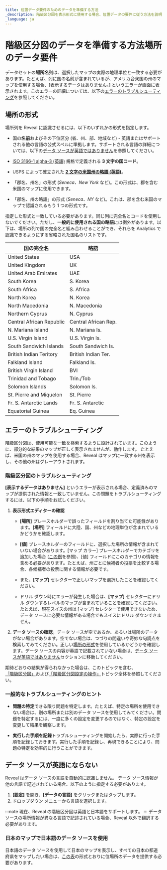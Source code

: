 ```yaml
---
title: 位置データ要件のためのデータを準備する方法 
_description: 階級区分図を表示形式に使用する場合、位置データの要件に従う方法を説明します。
_language: ja
---
```


# 階級区分図のデータを準備する方法場所のデータ要件

データセットの**場所名**列は、選択したマップの実際の地理単位と一致する必要があります。たとえば、列に国の名前が含まれているが、アメリカ合衆国の州のマップを使用する場合、[表示するデータはありません。] というエラーが画面に表示されます。このエラーの詳細については、以下の[エラーのトラブルシューティング](#エラーのトラブルシューティング)を参照してください。


## 場所の形式
場所列を Reveal に認識させるには、以下のいずれかの形式を指定します。

 - 国の**名前**およびその下位区分 (省、州、部、地域など) - 英語またはサポートされる他の言語の公式スペルに準拠します。サポートされる言語の詳細については、以下の[データ ソースが英語ではありません](#データ-ソースが英語ではありません)を参照してください。

 - [ISO 3166-1 alpha-3 (英語)](https://en.wikipedia.org/wiki/ISO_3166-1_alpha-3) 規格で定義される **3 文字の国コード**。

 - USPS によって確立された [**2 文字の米国州の略語 (英語)**](https://pe.usps.com/text/pub28/28apb.htm)。

 - 「郡名、州名」の形式 (*Seneca、New York* など)。この形式は、郡を含む米国のマップに使用できます。

 - 「郡名、州の略語」の形式 (*Seneca、NY* など)。これは、郡を含む米国のマップで認識されるもう 1 つの形式です。

指定した形式と一致している必要があります。同じ列に完全名とコードを使用しないでください。ただし、**一般的に使用される国の略語**には例外があります。以下は、場所の列で国の完全名と組み合わせることができ、それらを Analytics で認識できるようにする省略された国名のリストです。

| 国の完全名        | 略語 |
|--------------------------|-----------------------|
| United States            | USA                   |
| United Kingdom           | UK                    |
| United Arab Emirates     | UAE                   |
| South Korea              | S. Korea              |
| South Africa             | S. Africa             |
| North Korea              | N. Korea              |
| North Macedonia          | N. Macedonia          |
| Northern Cyprus          | N. Cyprus             |
| Central African Republic | Central African Rep.  |
| N. Mariana Island        | N. Mariana Is.        |
| U.S. Virgin Island       | U.S. Virgin Is.       |
| South Sandwich Islands   | South Sandwich Is.    |
| British Indian Teritory  | British Indian Ter.   |
| Falkland Island          | Falkland Is.          |
| British Virgin Island    | BVI                   |
| Trinidad and Tobago      | Trin./Tob             |
| Solomon Islands          | Solomon Is.           |
| St. Pierre and Miquelon  | St. Pierre            |
| Fr. S. Antarctic Lands   | Fr. S. Antarctic      |
| Equatorial Guinea        | Eq. Guinea            |


## エラーのトラブルシューティング

階級区分図は、使用可能な一致を検索するように設計されています。このように、部分的な結果のマップが正しく表示されませんが、動作します。
たとえば、米国の州のマップを使用する場合、Reveal はマップに一致する州を表示し、その他の州はグレーアウトされます。

### 階級区分図のトラブルシューティング

**[表示するデータはありません]** というエラーが表示される場合、定義済みのマップが提供された情報と一致していません。この問題をトラブルシューティングするには、以下の手順をお試しください。

1. **表示形式エディターの確認**
   
    - **[場所]** プレースホルダーで誤ったフィールドを割り当てた可能性があります。**[場所]** フィールドに大陸、国、州などの地理単位が含まれているかどうかを確認します。
  
    - **[値]** プレースホルダーのフィールドに、選択した場所の情報が含まれていない場合があります。[マップ カラー] プレースホルダーでカテゴリを追加した場合 ([この例](choropleth-map.md#マップ-カラーを使用したマルチカラー階級区分図の作成)を参照)、[値] フィールドにこのカテゴリの情報を含める必要があります。たとえば、州ごとに候補者の投票を比較する場合、各候補者の投票に関する情報が必要です。
  
    - また、**[マップ]** セレクターで正しいマップを選択したことを確認してください。
  
    - ドリル ダウン時にエラーが発生した場合は、**[マップ]** セレクターにドリル ダウンするレベルのマップが含まれていることを確認してください。たとえば、現在スイスの州は [マップ] セレクターで使用できないため、データ ソースに必要な情報がある場合でもスイスにドリル ダウンできません。

2. **データ ソースの確認**。データ ソースが空であるか、あるいは場所のデータがない場合があります。空でない場合は、つづりの間違いや奇妙な句読点を検索してみてください。正しい[場所の形式](#場所の形式)を使用しているかどうかを確認します。データ ソースの内容が英語で記載されていない場合は、[データ ソースが英語ではありません](#データ-ソースが英語ではありません)セクションに移動してください。

期待どおりの結果が得られなかった場合は、このトピックを含む、[「階級区分図」](choropleth-map.md)および[「階級区分図設定の操作」](settings-choropleth-map.md)トピック全体を参照してください。

### 一般的なトラブルシューティングのヒント

- **問題の特定**できる限り問題を特定します。たとえば、特定の場所を使用できない場合は、別の場所または別のデータ ソースを使用してみてください。問題を特定するには、一度に多くの設定を変更するのではなく、特定の設定を変更して結果を観察します。

- **実行した手順を記録**トラブルシューティングを開始したら、実際に行った手順を記録しておきます。実行した手順を記録し、再現できることにより、問題の特定を効率的に行うことができます。


## データ ソースが英語にならない

Reveal はデータ ソースの言語を自動的に認識しません。
データ ソース情報が他の言語で記述されている場合、以下のように指定する必要があります。

1. **[設定]** を開き、**[データの言語]** をクリックまたはタップします。
2. ドロップダウン メニューから言語を選択します。

:::note
現在、Reveal の階級区分図は英語と日本語をサポートします。
:::
データ ソースの場所情報が異なる言語で記述されている場合、Reveal 以外で翻訳する必要があります。

### 日本のマップで日本語のデータ ソースを使用

日本語のデータ ソースを使用して日本のマップを表示し、すべての日本の都道府県をマップしたい場合は、[この表](https://ja.wikipedia.org/wiki/%E9%83%BD%E9%81%93%E5%BA%9C%E7%9C%8C#%E4%BA%94%E5%8D%81%E9%9F%B3%E9%A0%86%E3%83%BB%E5%9F%BA%E7%A4%8E%E3%83%87%E3%83%BC%E3%82%BF)の形式とおりに位場所のデータを提供する必要があります。

